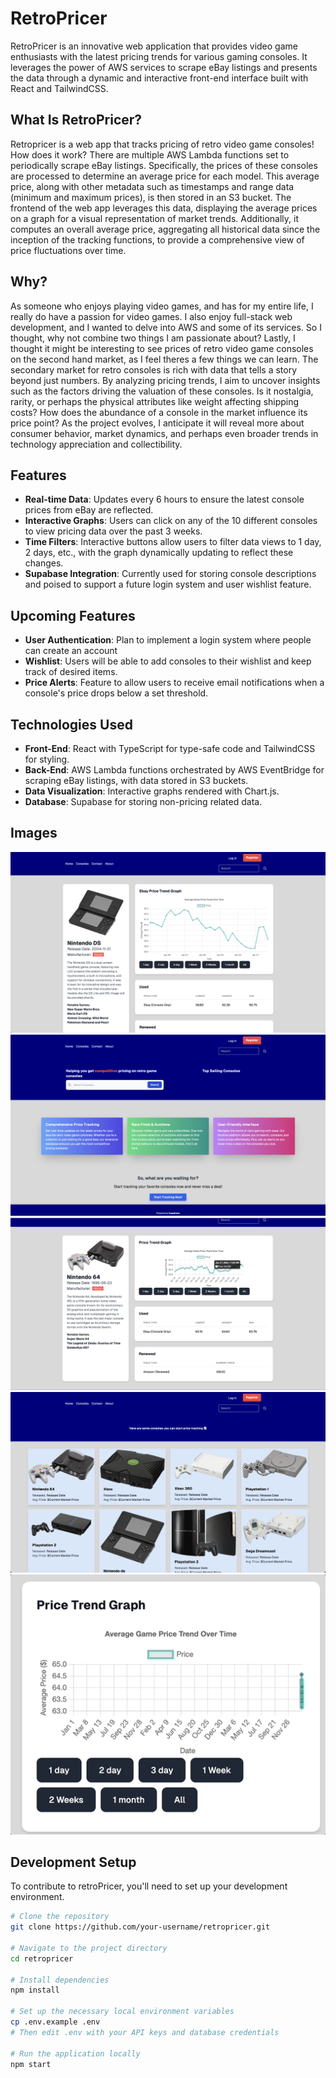 # RetroPricer

RetroPricer is an innovative web application that provides video game enthusiasts with the latest pricing trends for various gaming consoles. It leverages the power of AWS services to scrape eBay listings and presents the data through a dynamic and interactive front-end interface built with React and TailwindCSS.

## What Is RetroPricer?
Retropricer is a web app that tracks pricing of retro video game consoles! How does it work? There are multiple AWS Lambda functions set to periodically scrape eBay listings. Specifically, the prices of these consoles are processed to determine an average price for each model. This average price, along with other metadata such as timestamps and range data (minimum and maximum prices), is then stored in an S3 bucket. The frontend of the web app leverages this data, displaying the average prices on a graph for a visual representation of market trends. Additionally, it computes an overall average price, aggregating all historical data since the inception of the tracking functions, to provide a comprehensive view of price fluctuations over time.

## Why? 
As someone who enjoys playing video games, and has for my entire life, I really do have a passion for video games. I also enjoy full-stack web development, and I wanted to delve into AWS and some of its services. So I thought, why not combine two things I am passionate about? Lastly, I thought it might be interesting to see prices of retro video game consoles on the second hand market, as I feel theres a few things we can learn. The secondary market for retro consoles is rich with data that tells a story beyond just numbers. By analyzing pricing trends, I aim to uncover insights such as the factors driving the valuation of these consoles. Is it nostalgia, rarity, or perhaps the physical attributes like weight affecting shipping costs? How does the abundance of a console in the market influence its price point? As the project evolves, I anticipate it will reveal more about consumer behavior, market dynamics, and perhaps even broader trends in technology appreciation and collectibility. 

## Features

- **Real-time Data**: Updates every 6 hours to ensure the latest console prices from eBay are reflected.
- **Interactive Graphs**: Users can click on any of the 10 different consoles to view pricing data over the past 3 weeks.
- **Time Filters**: Interactive buttons allow users to filter data views to 1 day, 2 days, etc., with the graph dynamically updating to reflect these changes.
- **Supabase Integration**: Currently used for storing console descriptions and poised to support a future login system and user wishlist feature.

## Upcoming Features

- **User Authentication**: Plan to implement a login system where people can create an account
- **Wishlist**: Users will be able to add consoles to their wishlist and keep track of desired items.
- **Price Alerts**: Feature to allow users to receive email notifications when a console's price drops below a set threshold.

## Technologies Used

- **Front-End**: React with TypeScript for type-safe code and TailwindCSS for styling.
- **Back-End**: AWS Lambda functions orchestrated by AWS EventBridge for scraping eBay listings, with data stored in S3 buckets.
- **Data Visualization**: Interactive graphs rendered with Chart.js.
- **Database**: Supabase for storing non-pricing related data.

## Images
![Alt text for the image](/images/Screenshot%202024-01-31%20at%205.01.55%20PM.png)
![Alt text for the image](/images/Screenshot%202024-01-31%20at%205.02.10%20PM.png)
![Alt text for the image](/images/Screenshot%202024-01-31%20at%205.36.03%20PM.png)
![Alt text for the image](/images/Screenshot%202024-01-31%20at%205.02.01%20PM.png)
![Alt text for the GIF](/images/demo.gif)


## Development Setup

To contribute to retroPricer, you'll need to set up your development environment.

```bash
# Clone the repository
git clone https://github.com/your-username/retropricer.git

# Navigate to the project directory
cd retropricer

# Install dependencies
npm install

# Set up the necessary local environment variables
cp .env.example .env
# Then edit .env with your API keys and database credentials

# Run the application locally
npm start
